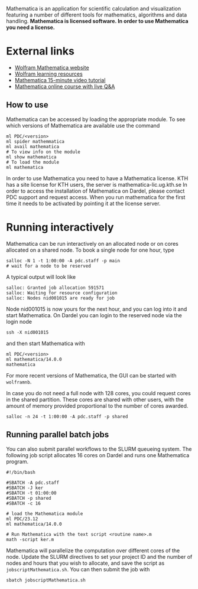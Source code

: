 Mathematica is an application for scientific calculation and visualization featuring a number of different tools for mathematics, algorithms and data handling.
**Mathematica is licensed software. In order to use Mathematica you need a license.**

# External links
- [Wolfram Mathematica website](http://http://www.wolfram.com/mathematica/)
- [Wolfram learning resources](https://www.wolfram.com/wolfram-u)
- [Mathematica 15-minute video tutorial](https://wolfram.com/wolfram-u/courses/wolfram-language/hands-on-start-to-mathematica-wl005/)
- [Mathematica online course with live Q&A](https://www.wolfram.com/wolfram-u/courses/wolfram-language/mathematica-training-tutorials-hos)

## How to use

Mathematica can be accessed by loading the appropriate module. To see which versions of Mathematica are available use the command
```
ml PDC/<version>
ml spider mathemmatica
ml avail mathematica
# To view info on the module
ml show mathematica
# To load the module
ml mathematica
```
In order to use Mathematica you need to have a Mathematica license. KTH has a site license for KTH users, the server is
mathematica-lic.ug.kth.se
In order to access the installation of Mathematica on Dardel, please contact PDC support and request access.
When you run mathematica for the first time it needs to be activated by pointing it at the license server.

# Running interactively
Mathematica can be run interactively on an allocated node or on cores allocated on a shared node. To book a
single node for one hour, type
```
salloc -N 1 -t 1:00:00 -A pdc.staff -p main
# wait for a node to be reserved
```
A typical output will look like
```
salloc: Granted job allocation 591571
salloc: Waiting for resource configuration
salloc: Nodes nid001015 are ready for job
```
Node nid001015 is now yours for the next hour, and you can log into it and
start Mathematica. On Dardel you can login to the reserved node via the login node
```
ssh -X nid001015
```
and then start Mathematica with
```
ml PDC/<version>
ml mathematica/14.0.0
mathematica
```
For more recent versions of Mathematica, the GUI can be started with `wolframnb`.

In case you do not need a full node with 128 cores, you could request
cores in the shared partition. These cores are shared with other users,
with the amount of memory provided proportional to the number of cores
awarded.
```
salloc -n 24 -t 1:00:00 -A pdc.staff -p shared
```

## Running parallel batch jobs
You can also submit parallel workflows to the SLURM queueing system.
The following job script allocates 16 cores on Dardel and runs one Mathematica
program.
```
#!/bin/bash

#SBATCH -A pdc.staff
#SBATCH -J ker
#SBATCH -t 01:00:00
#SBATCH -p shared
#SBATCH -c 16

# load the Mathematica module
ml PDC/23.12
ml mathematica/14.0.0

# Run Mathematica with the text script <routine name>.m
math -script ker.m

```
Mathematica will parallelize the computation over different cores of the node.
Update the SLURM directives to set your project ID and
the number of nodes and hours that you wish to allocate,
and save the script as ``jobscriptMathematica.sh``.
You can then submit the job with
```
sbatch jobscriptMathematica.sh
```
